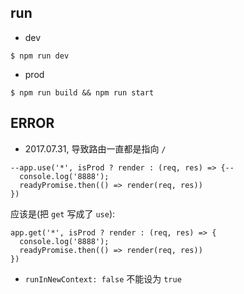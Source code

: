 ## run

- dev

```
$ npm run dev
```

- prod

```
$ npm run build && npm run start
```

## ERROR

- 2017.07.31, 导致路由一直都是指向 `/`

```
--app.use('*', isProd ? render : (req, res) => {--
  console.log('8888');
  readyPromise.then(() => render(req, res))
})
```

应该是(把 `get` 写成了 `use`):

```
app.get('*', isProd ? render : (req, res) => {
  console.log('8888');
  readyPromise.then(() => render(req, res))
})
```

- `runInNewContext: false` 不能设为 `true`